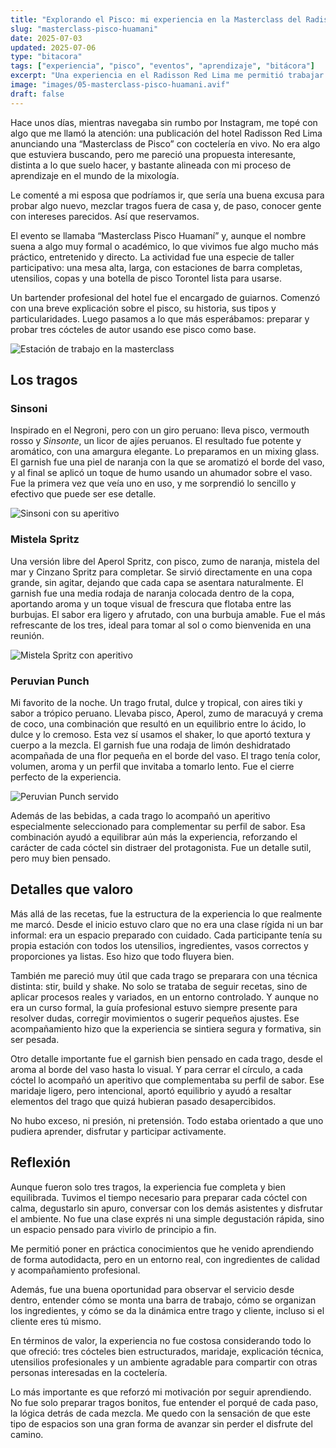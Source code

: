 ```yaml
---
title: "Explorando el Pisco: mi experiencia en la Masterclass del Radisson Red"
slug: "masterclass-pisco-huamani"
date: 2025-07-03
updated: 2025-07-06
type: "bitacora"
tags: ["experiencia", "pisco", "eventos", "aprendizaje", "bitácora"]
excerpt: "Una experiencia en el Radisson Red Lima me permitió trabajar con pisco Huamaní, preparar tres cócteles de autor con técnicas diferentes, y conocer más del rol del bartender desde la práctica guiada."
image: "images/05-masterclass-pisco-huamani.avif"
draft: false
---
```


<div class="right-image-section">
  <div>

Hace unos días, mientras navegaba sin rumbo por Instagram, me topé con algo que me llamó la atención: una publicación del hotel Radisson Red Lima anunciando una “Masterclass de Pisco” con coctelería en vivo. No era algo que estuviera buscando, pero me pareció una propuesta interesante, distinta a lo que suelo hacer, y bastante alineada con mi proceso de aprendizaje en el mundo de la mixología.

Le comenté a mi esposa que podríamos ir, que sería una buena excusa para probar algo nuevo, mezclar tragos fuera de casa y, de paso, conocer gente con intereses parecidos. Así que reservamos.

El evento se llamaba “Masterclass Pisco Huamaní” y, aunque el nombre suena a algo muy formal o académico, lo que vivimos fue algo mucho más práctico, entretenido y directo. La actividad fue una especie de taller participativo: una mesa alta, larga, con estaciones de barra completas, utensilios, copas y una botella de pisco Torontel lista para usarse.

Un bartender profesional del hotel fue el encargado de guiarnos. Comenzó con una breve explicación sobre el pisco, su historia, sus tipos y particularidades. Luego pasamos a lo que más esperábamos: preparar y probar tres cócteles de autor usando ese pisco como base.

  </div>
  <div>

![Estación de trabajo en la masterclass](images/05-masterclass-pisco-huamani.avif)

  </div>
</div>

## Los tragos

<div class="left-image-section">
<div>

### Sinsoni

Inspirado en el Negroni, pero con un giro peruano: lleva pisco, vermouth rosso y _Sinsonte_, un licor de ajíes peruanos. El resultado fue potente y aromático, con una amargura elegante. Lo preparamos en un mixing glass. El garnish fue una piel de naranja con la que se aromatizó el borde del vaso, y al final se aplicó un toque de humo usando un ahumador sobre el vaso. Fue la primera vez que veía uno en uso, y me sorprendió lo sencillo y efectivo que puede ser ese detalle.

</div>
<div>

![Sinsoni con su aperitivo](images/05-masterclass-sinsoni.avif)

</div>
</div>

<div class="left-image-section">
<div>

### Mistela Spritz

Una versión libre del Aperol Spritz, con pisco, zumo de naranja, mistela del mar y Cinzano Spritz para completar. Se sirvió directamente en una copa grande, sin agitar, dejando que cada capa se asentara naturalmente. El garnish fue una media rodaja de naranja colocada dentro de la copa, aportando aroma y un toque visual de frescura que flotaba entre las burbujas. El sabor era ligero y afrutado, con una burbuja amable. Fue el más refrescante de los tres, ideal para tomar al sol o como bienvenida en una reunión.

</div>
<div>

![Mistela Spritz con aperitivo](images/05-masterclass-mistela-spritz.avif)

</div>
</div>

<div class="left-image-section">
<div>

### Peruvian Punch

Mi favorito de la noche. Un trago frutal, dulce y tropical, con aires tiki y sabor a trópico peruano. Llevaba pisco, Aperol, zumo de maracuyá y crema de coco, una combinación que resultó en un equilibrio entre lo ácido, lo dulce y lo cremoso. Esta vez sí usamos el shaker, lo que aportó textura y cuerpo a la mezcla. El garnish fue una rodaja de limón deshidratado acompañada de una flor pequeña en el borde del vaso. El trago tenía color, volumen, aroma y un perfil que invitaba a tomarlo lento. Fue el cierre perfecto de la experiencia.

</div>
<div>

![Peruvian Punch servido](images/05-masterclass-peruvian-punch.avif)

</div>
</div>

Además de las bebidas, a cada trago lo acompañó un aperitivo especialmente seleccionado para complementar su perfil de sabor. Esa combinación ayudó a equilibrar aún más la experiencia, reforzando el carácter de cada cóctel sin distraer del protagonista. Fue un detalle sutil, pero muy bien pensado.

## Detalles que valoro

Más allá de las recetas, fue la estructura de la experiencia lo que realmente me marcó. Desde el inicio estuvo claro que no era una clase rígida ni un bar informal: era un espacio preparado con cuidado. Cada participante tenía su propia estación con todos los utensilios, ingredientes, vasos correctos y proporciones ya listas. Eso hizo que todo fluyera bien.

También me pareció muy útil que cada trago se preparara con una técnica distinta: stir, build y shake. No solo se trataba de seguir recetas, sino de aplicar procesos reales y variados, en un entorno controlado. Y aunque no era un curso formal, la guía profesional estuvo siempre presente para resolver dudas, corregir movimientos o sugerir pequeños ajustes. Ese acompañamiento hizo que la experiencia se sintiera segura y formativa, sin ser pesada.

Otro detalle importante fue el garnish bien pensado en cada trago, desde el aroma al borde del vaso hasta lo visual. Y para cerrar el círculo, a cada cóctel lo acompañó un aperitivo que complementaba su perfil de sabor. Ese maridaje ligero, pero intencional, aportó equilibrio y ayudó a resaltar elementos del trago que quizá hubieran pasado desapercibidos.

No hubo exceso, ni presión, ni pretensión. Todo estaba orientado a que uno pudiera aprender, disfrutar y participar activamente.

## Reflexión

Aunque fueron solo tres tragos, la experiencia fue completa y bien equilibrada. Tuvimos el tiempo necesario para preparar cada cóctel con calma, degustarlo sin apuro, conversar con los demás asistentes y disfrutar el ambiente. No fue una clase exprés ni una simple degustación rápida, sino un espacio pensado para vivirlo de principio a fin.

Me permitió poner en práctica conocimientos que he venido aprendiendo de forma autodidacta, pero en un entorno real, con ingredientes de calidad y acompañamiento profesional.

Además, fue una buena oportunidad para observar el servicio desde dentro, entender cómo se monta una barra de trabajo, cómo se organizan los ingredientes, y cómo se da la dinámica entre trago y cliente, incluso si el cliente eres tú mismo.

En términos de valor, la experiencia no fue costosa considerando todo lo que ofreció: tres cócteles bien estructurados, maridaje, explicación técnica, utensilios profesionales y un ambiente agradable para compartir con otras personas interesadas en la coctelería.

Lo más importante es que reforzó mi motivación por seguir aprendiendo. No fue solo preparar tragos bonitos, fue entender el porqué de cada paso, la lógica detrás de cada mezcla. Me quedo con la sensación de que este tipo de espacios son una gran forma de avanzar sin perder el disfrute del camino.
